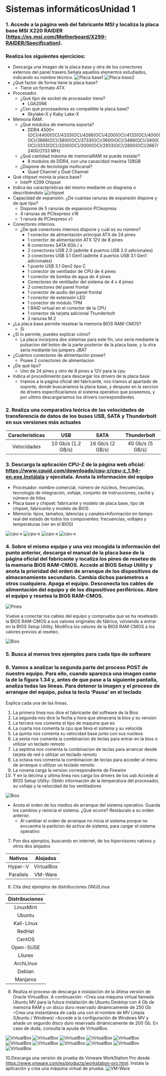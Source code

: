 # Sistemas informáticosUnidad 1
### 1. Accede a la página web del fabricante MSI y localiza la placa base MSI X220 RAIDER (https://es.msi.com/Motherboard/X299-RAIDER/Specification).
### Realiza los siguientes ejercicios:
- Descarga una imagen de la placa base y otra de los conectores externos del panel trasero.Señala aquellos elementos estudiados, indicando su nombre técnico.
![Placa base1](../Placa_Base1.png)
![Placa base2](../Placa_Base2.png)
- ¿Qué factor de forma tiene la placa base?
  - Tiene un formato ATX 
- Procesador.
  - ¿Qué tipo de socket de procesador tiene?
    - LGA2066 
  - ¿Con qué procesadores es compatible la placa base?
    - Skylake-X y Kaby Lake-X
- Memoria RAM.
  - ¿Qué módulos de memoria soporta?
    - DDR4 4500+(OC)/4400(OC)/4333(OC)/4266(OC)/4200(OC)/4133(OC)/4000(OC)/3866(OC)/3800(OC)/3733(OC)/3600(OC)/3466(OC)/3400(OC)/3333(OC)/3200(OC)/3000(OC)/2933(OC)/2800(OC)/2667/2400/2133 MHz
  - ¿Qué cantidad máxima de memoriaRAM se puede instalar?
    - 8 modulos de DDR4, con una caoacidad maxima 128GB
  - ¿Dispone de tecnología multicanal?
    - Quad Channel y Dual Channel
- Qué chipset monta la placa base?
  - Intel® X299 Chipset
- Indica las características del mismo mediante un diagrama o describiéndolo
![chipset](../chipset.png)
- Capacidad de expansión. ¿De cuántas ranuras de expansión dispone y de qué tipo?
  - Dispone de 5 ranuras de expansion PCIexpress
  - 4 ranuras de PCIexpress x16
  - 1 ranura de PCIexpress x1
- Conectores internos.
  - ¿De qué conectores internos dispone y cuál es su número?
    -  1 conector de alimentación principal ATX de 24 pines
    - 1 conector de alimentación ATX 12V de 8 pines
    - 8 conectores SATA 6Gb / s
    - 2 conectores USB 2.0 (admite 4 puertos USB 2.0 adicionales)
    - 2 conectores USB 3.1 Gen1 (admite 4 puertos USB 3.1 Gen1 adicionales)
    - 1 puerto USB 3.1 Gen2 tipo C
    - 1 conector de ventilador de CPU de 4 pines
    - 1 conector de bomba de agua de 4 pines
    - Conectores de ventilador del sistema de 4 x 4 pines
    - 2 conectores del panel frontal
    - 1 conector de audio del panel frontal
    - 1 conector de extensión LED
    - 1 conector de módulo TPM
    - 1 RAID virtual en el conector de la CPU
    - 1 conector de tarjeta adicional Thunderbolt
    - 2 ranuras M.2
- ¿La placa base permite resetear la memoria BIOS RAM-CMOS?
    - Si 
- ¿Si lo permite, puedes explicar cómo?
    - La placa incorpora dos sistemas para este fin, uno seria mediante la pulsacion del boton de la parte posterior de la placa base, y la otra seria mediante los jumpers JBAT 
- ¿Cuántos conectores de alimentación posee?
    - Posee 2 conectores de alimentacion
- ¿De qué tipo?
    - Uno de 24 pines y otro de 8 pines a 12V para la cpu 
- Indica el procedimiento para descargar los drivers de la placa base
    - Iriamos a la pagina oficial del fabricante, nos iriamos al apartado de soporte, donde buscariamos la placa base, y despues en la seccion de drivers especificariamos el sistema operativo que poseemos, y por ultimo descargariamos los drivers correspondientes
### 2. Realiza una comparativa teórica de las velocidades de transferencia de datos de los buses USB, SATA y Thunderbolt en sus versiones más actuales
| Caracteristicas| USB | SATA | Thunderbolt |
| :---: | :---: | :---: | :---: |
| Velocidades | 10 Gb/s (1.2 GB/s) | 16 Gb/s (2 GB/s) | 40 Gb/s (5 GB/s) |
### 3. Descarga la aplicación CPU-Z de la página web oficial: https://www.cpuid.com/downloads/cpu-z/cpu-z_1.94-en.exe.Instálala y ejecútala. Anota la información del equipo
- Procesador: nombre comercial, número de núcleos, frecuencias, tecnología de integración, voltaje, conjunto de instrucciones, caché y número de hilos
- Placa base y chipset: fabricante y modelo de placa base, tipo de chipset, fabricante y modelo de BIOS
- Memoria: tipos, tamaños, latencias y canales•Información en tiempo real del estado de todos los componentes: frecuencias, voltajes y temperaturas (ver en el BIOS)


![cpu-x](../Cpu-X1.png)
![cpu-x](../Cpu-X2.png)
![cpu-x](../Cpu-X3.png)
![cpu-x](../Cpu-X4.png)


### 4. Sobre el mismo equipo y una vez recogida la información del punto anterior, descarga el manual de la placa base de la página oficial del fabricante y localiza los pines de reseteo de la memoria BIOS RAM-CMOS. Accede al BIOS Setup Utility y anota la prioridad del orden de arranque de los dispositivos de almacenamiento secundario. Cambia dichos parámetros a otros cualquiera. Apaga el equipo. Desconecta los cables de alimentación del equipo y de los dispositivos periféricos. Abre el equipo y resetea la BIOS RAM-CMOS.


![Pines](../Pines.png)


Vuelve a conectar los cables del equipo y comprueba que se ha reseteado la BIOS RAM-CMOS a sus valores originales de fábrica, volviendo a entrar en la BIOS Setup Utility. Modifica los valores de la BIOS RAM-CMOS a los valores previos al reseteo.

![Bios](../bios2.webp)
    
### 5. Busca al menos tres ejemplos para cada tipo de software
### 6. Vamos a analizar la segunda parte del proceso POST de nuestro equipo. Para ello, cuando aparezca una imagen como la de la figura 1.34 y, antes de que pase a la siguiente pantalla, analiza todas las líneas. Para detener la imagen y el proceso de arranque del equipo, pulsa la tecla ‘Pausa’ en el teclado
Explica cada una de las líneas.
1.  La primera linea nos dice el fabricante del software de la Bios 
2. La segunda nos dice la fecha y hora que almacena la bios y su version
3. La tercera nos comenta el tipo de maquina que es
4. La cuarta nos comenta la cpu que lleva el sistema y su velocida
5. La quinta nos comenta su velocidad base junto con sus nucleos
6. La sexta nos comenta la combinacion de teclas para entrar en la bios o utilizar un teclado remoto
7. La septima nos comenta la combinacion de teclas para arrancar desde tarjeta de red o utilizar un teclado remoto
8. La octava nos comenta la combinacion de teclas para acceder al menu de arranque o utilizar un teclado remoto
9. La novena carga la version correspondiente de Firewire
10. Y en la decima y ultima linea nos carga los drivers de los usb
Accede al BIOS Setup Utility:
 Obtén información de la temperatura del procesador, su voltaje y la velocidad de los ventiladores

![Bios](../bios1.webp)

- Anota el orden de los medios de arranque del sistema operativo. Guarda los cambios y reinicia el sistema. ¿Qué ocurre? Restáuralo a su orden anterior.
    -  Al cambiar el orden de arranque no inicia el sistema porque no encuentra la particion de activa de sistema, para cargar el sistema operativo
7. Pon dos ejemplos, buscando en internet, de los hipervisores nativos y otros dos alojados

| Nativos | Alojados |
| :---: | :---: |
| Hyper-V | VirtualBox|
|Parallels | VM-Ware |
8. Cita diez ejemplos de distribuciones GNU/Linux

| Distribuciones |
| :---: |
| LinuxMint |
| Ubuntu |
| Kali-Linux |
| RedHat |
| CentOS |
| Open-SUSE |
| Lliurex |
| ArchLinux |
| Debian |
| Manjaros|
9. Realiza el proceso de descarga e instalación de la última versión de Oracle VirtualBox. A continuación:
◦Crea una máquina virtual llamada Ubuntu MV para la futura instalación de Ubuntu Desktop con 4 Gb de memoria RAM y un disco duro reservado dinámicamente de 250 Gb
◦Crea una instantánea de cada una con el nombre de MV Limpia (Ubuntu / Windows)
◦Accede a la configuración de Windows MV y añade un segundo disco duro reservado dinámicamente de 200 Gb. En caso de duda, consulta la ayuda de VirtualBox.

![VirtualBox](../VirtualBox1.png)
![VirtualBox](../VirtualBox2.png)
![VirtualBox](../VirtualBox3.png)
![VirtualBox](../VirtualBox4.png)
![VirtualBox](../VirtualBox5.png)
![VirtualBox](../VirtualBox6.png)
![VirtualBox](../VirtualBox7.png)
![VirtualBox](../VirtualBox8.png)
![VirtualBox](../VirtualBox9.png)
![VirtualBox](../VirtualBox10.png)
![VirtualBox](../VirtualBox11.png)


10.Descarga una versión de prueba de Vmware WorkStation Pro desde https://www.vmware.com/es/products/workstation-pro.html. Instala la aplicación y crea una máquina virtual de prueba.
![VM-Ware](../VM-Ware.png)







